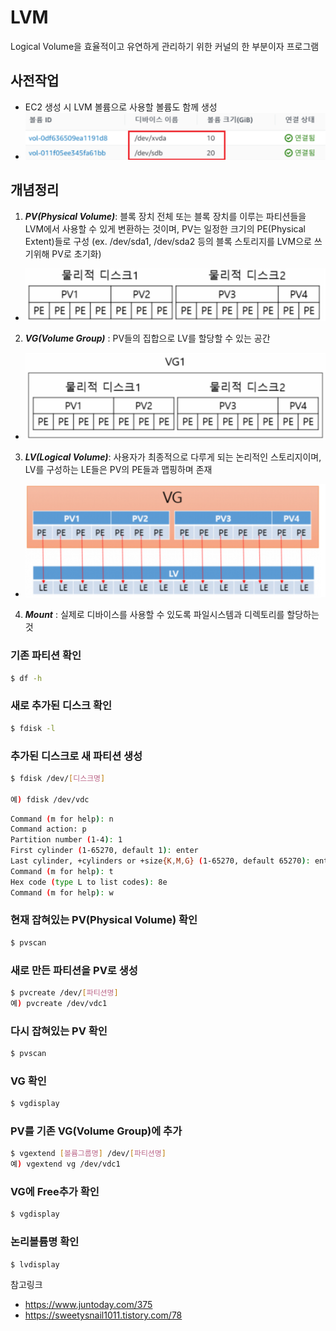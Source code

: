 # LVM

Logical Volume을 효율적이고 유연하게 관리하기 위한 커널의 한 부분이자 프로그램

## 사전작업
 * EC2 생성 시 LVM 볼륨으로 사용할 볼륨도 함께 생성
 * ![](./img/lvm-aws.png)

## 개념정리 
1. ***PV(Physical Volume)***:  블록 장치 전체 또는 블록 장치를 이루는 파티션들을 LVM에서 사용할 수 있게 변환하는 것이며, PV는 일정한 크기의 PE(Physical Extent)들로 구성
 (ex. /dev/sda1, /dev/sda2 등의 블록 스토리지를 LVM으로 쓰기위해 PV로 초기화)  
 * ![](./img/pvcreate.png)

2. ***VG(Volume Group)*** :  PV들의 집합으로 LV를 할당할 수 있는 공간
  * ![](./img/vgcreate.png)
3. ***LV(Logical Volume)***:  사용자가 최종적으로 다루게 되는 논리적인 스토리지이며,  LV를 구성하는 LE들은 PV의 PE들과 맵핑하며 존재
  * ![](./img/lvcreate.png)
4. ***Mount*** :  실제로 디바이스를 사용할 수 있도록 파일시스템과 디렉토리를 할당하는 것

### 기존 파티션 확인
~~~sh
$ df -h
~~~
### 새로 추가된 디스크 확인
~~~sh
$ fdisk -l
~~~

### 추가된 디스크로 새 파티션 생성
~~~sh
$ fdisk /dev/[디스크명]

예) fdisk /dev/vdc
~~~
~~~sh
Command (m for help): n
Command action: p
Partition number (1-4): 1
First cylinder (1-65270, default 1): enter
Last cylinder, +cylinders or +size{K,M,G} (1-65270, default 65270): enter
Command (m for help): t
Hex code (type L to list codes): 8e
Command (m for help): w
~~~


### 현재 잡혀있는 PV(Physical Volume) 확인
~~~sh
$ pvscan
~~~~


### 새로 만든 파티션을 PV로 생성
~~~sh
$ pvcreate /dev/[파티션명]
예) pvcreate /dev/vdc1
~~~


### 다시 잡혀있는 PV 확인
~~~sh
$ pvscan
~~~

### VG 확인
~~~sh
$ vgdisplay
~~~

### PV를 기존 VG(Volume Group)에 추가
~~~sh
$ vgextend [볼륨그룹명] /dev/[파티션명]
예) vgextend vg /dev/vdc1
~~~


### VG에  Free추가 확인
~~~sh
$ vgdisplay
~~~


### 논리볼륨명 확인
~~~sh
$ lvdisplay
~~~

참고링크
*  https://www.juntoday.com/375
* https://sweetysnail1011.tistory.com/78